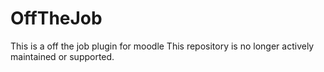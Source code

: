 # OffTheJob
This is a off the job plugin for moodle
This repository is no longer actively maintained or supported.
